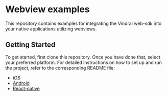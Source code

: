 # Webview examples

This repository contains examples for integrating the Vindral web-sdk into your
native applications utilizing webviews.

## Getting Started
To get started, first clone this repository. Once you have done that, select your preferred platform. For detailed instructions on how to set up and run the project, refer to the corresponding README file:

- [iOS](/ios/README.md)
- [Android](/android/README.md)
- [React-native](/react-native/README.md)